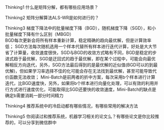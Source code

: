 Thinking1	什么是矩阵分解，都有哪些应用场景？	




Thinking2	矩阵分解算法ALS-WR是如何进行的？

	
Thinking3	梯度下降法中的批量梯度下降（BGD），随机梯度下降（SGD），和小批量梯度下降有什么区别（MBGD）	
BGD每次更新会将所有样本重新计算，稳定精确的趋向最优解，但是计算效率低；
SGD方法每次随机选用一个样本代替所有样本进行迭代计算，好处是大大节省了计算量，收敛速度很快，SGD与BGD的收敛方式略有不同，BGD是稳定的步进式趋于最优解，SGD是迂回式的趋于最优解，即在某个过程中，可能会向最优解相反方向迭代，另外，SGD方法最后得到的是最优解的近似值(BGD可以的到最优解)，但如果学习率选择不佳的化可能会存在无法找到最优解，甚至可能导致代价函数无法收敛；
Mini-Batch是前两者的折中方案，每次采用b个样本进行计算迭代，比BGD速度快，另外，如果将b个样本进行向量化处理，可以有效的利用并行方式进行速度优化，可能取得比SGD还要快的收敛速度，Mini-Batch的缺点是确定b需要消耗一部分时间精力

Thinking4	推荐系统中的冷启动都有哪些情况，有哪些常用的解决方法		

Thinking5	你阅读过和推荐系统，机器学习相关的论文么？有哪些论文是你比较推荐的，可以分享到微信群中		
